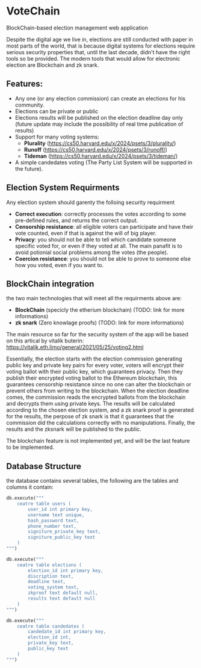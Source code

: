 # VoteChain
BlockChain-based election management web application

Despite the digital age we live in, elections are still conducted with paper in most parts of the world, that is because digital systems for elections require serious security properties that, until the last decade, didn't have the right tools so be provided. The modern tools that would allow for electronic election are Blockchain and zk snark. 

## Features:
* Any one (or any election commission) can create an elections for his community.
* Elections can be private or public 
* Elections results will be published on the election deadline day only (future update may include the possibility of real time publication of results)
* Support for many voting systems:
    * **Plurality** (https://cs50.harvard.edu/x/2024/psets/3/plurality/)
    * **Runoff** (https://cs50.harvard.edu/x/2024/psets/3/runoff/)
    * **Tideman** (https://cs50.harvard.edu/x/2024/psets/3/tideman/)
* A simple candedates voting (The Party List System will be supported in the future).   

## Election System Requirments
Any election system should garenty the folloing security requirment
*  **Correct execution**: correctly processes the votes according to some pre-defined rules, and returns the correct output.
* **Censorship resistance**: all eligible voters can participate and have their vote counted, even if that is against the will of big player. 
* **Privacy**: you should not be able to tell which candidate someone specific voted for, or even if they voted at all. The main panafit is to avoid potionial social problems among the votes (the people).
* **Coercion resistance**: you should not be able to prove to someone else how you voted, even if you want to. 

## BlockChain integration
the two main technologies that will meet all the requirments above are:
* **BlockChain** (specicly the etherium blockchain) (TODO: link for more informations)
* **zk snark** (Zero knowlage proofs) (TODO: link for more informations)

The main resource so far for the security system of the app will be based on this artical by vitalik buterin: https://vitalik.eth.limo/general/2021/05/25/voting2.html

Essentially, the election starts with the election commission generating public key and private key pairs for every voter, voters will encrypt their voting ballot with their public key, which guarantees privacy. Then they publish their encrypted voting ballot to the Ethereum blockchain, this guarantees censorship resistance since no one can alter the blockchain or prevent others from writing to the blockchain. When the election deadline comes, the commission reads the encrypted ballots from the blockchain and decrypts them using private keys. The results will be calculated according to the chosen election system, and a zk snark proof is generated for the results, the perpose of zk snark is that it guarantees that the commission did the calculations correctly with no manipulations. Finally, the results and the zksnark will be published to the public.

The blockchain feature is not implemented yet, and will be the last feature to be implemented. 

## Database Structure

the database contains several tables, the following are the tables and columns it contain:

```python
db.execute("""
    ceatre table users (
        user_id int primary key,
        username text unique,
        hash_password text,
        phone_number text,
        signiture_private_key text,
        signiture_public_key text 
    )
""")

db.execute("""
    ceatre table elections (
        election_id int primary key,
        discription text,
        deadline text,
        voting_system text,
        zkproof text default null,
        results text default null
    )
""")

db.execute("""
    ceatre table candedates (
        candedate_id int primary key,
        election_id int,
        private_key text,
        public_key text 
    )
""")
```   